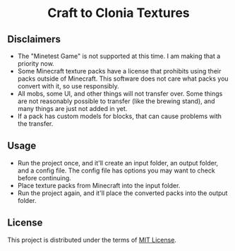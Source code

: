 <div align="center">
    <h1 align="center">Craft to Clonia Textures</h1>
</div>

## Disclaimers
- The "Minetest Game" is not supported at this time. I am making that a priority now.
- Some Minecraft texture packs have a license that prohibits using their packs outside of Minecraft. This software does not care what packs you convert with it, so use responsibly.
- All mobs, some UI, and other things will not transfer over.
Some things are not reasonably possible to transfer (like the brewing stand),
and many things are just not added in yet.
- If a pack has custom models for blocks, that can cause problems with the transfer.

## Usage
- Run the project once, and it'll create an input folder, an output folder, and a config file. The config file has options you may want to check before continuing.
- Place texture packs from Minecraft into the input folder.
- Run the project again, and it'll place the converted packs into the output folder.

## License
This project is distributed under the terms of [MIT License](LICENSE).